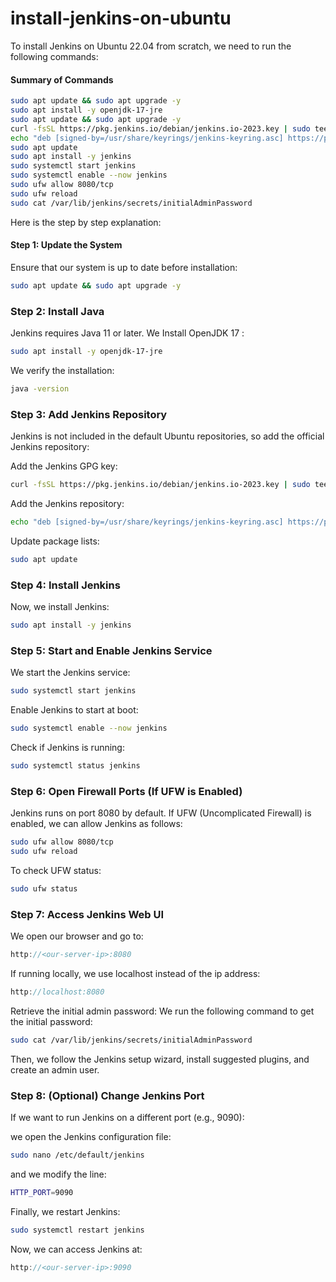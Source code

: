 # install-jenkins-on-ubuntu

To install Jenkins on Ubuntu 22.04 from scratch, we need to run the following commands:  


#### Summary of Commands
```bash
sudo apt update && sudo apt upgrade -y
sudo apt install -y openjdk-17-jre
sudo apt update && sudo apt upgrade -y
curl -fsSL https://pkg.jenkins.io/debian/jenkins.io-2023.key | sudo tee /usr/share/keyrings/jenkins-keyring.asc > /dev/null
echo "deb [signed-by=/usr/share/keyrings/jenkins-keyring.asc] https://pkg.jenkins.io/debian binary/" | sudo tee /etc/apt/sources.list.d/jenkins.list > /dev/null
sudo apt update
sudo apt install -y jenkins
sudo systemctl start jenkins
sudo systemctl enable --now jenkins
sudo ufw allow 8080/tcp
sudo ufw reload
sudo cat /var/lib/jenkins/secrets/initialAdminPassword
```

Here is the step by step explanation:

#### Step 1: Update the System
Ensure that our system is up to date before installation:

```bash
sudo apt update && sudo apt upgrade -y
```

### Step 2: Install Java
Jenkins requires Java 11 or later. We Install OpenJDK 17 :

```bash
sudo apt install -y openjdk-17-jre
```
We verify the installation:

```bash
java -version
```

### Step 3: Add Jenkins Repository
Jenkins is not included in the default Ubuntu repositories, so add the official Jenkins repository:

Add the Jenkins GPG key:

```bash
curl -fsSL https://pkg.jenkins.io/debian/jenkins.io-2023.key | sudo tee /usr/share/keyrings/jenkins-keyring.asc > /dev/null
```
Add the Jenkins repository:

```bash
echo "deb [signed-by=/usr/share/keyrings/jenkins-keyring.asc] https://pkg.jenkins.io/debian binary/" | sudo tee /etc/apt/sources.list.d/jenkins.list > /dev/null
```
Update package lists:

```bash
sudo apt update
```
### Step 4: Install Jenkins
Now, we install Jenkins:

```bash
sudo apt install -y jenkins
```

### Step 5: Start and Enable Jenkins Service
We start the Jenkins service:

```bash
sudo systemctl start jenkins
```
Enable Jenkins to start at boot:

```bash
sudo systemctl enable --now jenkins
```
Check if Jenkins is running:

```bash
sudo systemctl status jenkins
```

### Step 6: Open Firewall Ports (If UFW is Enabled)
Jenkins runs on port 8080 by default. If UFW (Uncomplicated Firewall) is enabled, we can allow Jenkins as follows:

```bash
sudo ufw allow 8080/tcp
sudo ufw reload
```
To check UFW status:

```bash
sudo ufw status
```
### Step 7: Access Jenkins Web UI

We open our browser and go to:

```cpp
http://<our-server-ip>:8080
```
If running locally, we use localhost instead of the ip address:

```cpp
http://localhost:8080
```
Retrieve the initial admin password: We run the following command to get the initial password:

```bash
sudo cat /var/lib/jenkins/secrets/initialAdminPassword
```
Then, we follow the Jenkins setup wizard, install suggested plugins, and create an admin user.

### Step 8: (Optional) Change Jenkins Port
If we want to run Jenkins on a different port (e.g., 9090):

we open the Jenkins configuration file:

```bash
sudo nano /etc/default/jenkins
```
and we modify the line:

```bash
HTTP_PORT=9090
```
Finally, we restart Jenkins:

```bash
sudo systemctl restart jenkins
```

Now, we can access Jenkins at:

```cpp
http://<our-server-ip>:9090
```
